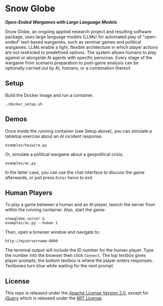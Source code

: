 # Snow Globe
***Open-Ended Wargames with Large Language Models***

Snow Globe, an ongoing applied research project and resulting software package, uses large language models (LLMs) for automated play of "open-ended" text-based wargames, such as seminar games and political wargames.  LLMs enable a light, flexible architecture in which player actions are not restricted to predefined options.  The system allows humans to play against or alongside AI agents with specific personas.  Every stage of the wargame from scenario preparation to post-game analysis can be optionally carried out by AI, humans, or a combination thereof.

## Setup

Build the Docker image and run a container.

```
./docker_setup.sh
```

## Demos

Once inside the running container (see Setup above), you can simulate a tabletop exercise about an AI incident response.

```
examples/haiwire.py
```

Or, simulate a political wargame about a geopolitical crisis.

```
examples/ac.py
```

In the latter case, you can use the chat interface to discuss the game afterwards, or just press `Enter` twice to exit.

## Human Players

To play a game between a human and an AI player, launch the server from within the running container.  Also, start the game:

```
snowglobe_server &
examples/ac.py --human 1
```

Then, open a browser window and navigate to:

```
http://myservername:8000
```

The terminal output will include the ID number for the human player.  Type the number into the browser then click `Connect`.  The top textbox gives player prompts; the bottom textbox is where the player enters responses.  Textboxes turn blue while waiting for the next prompt.

## License

This repo is released under the [Apache License Version 2.0](LICENSE), except for [jQuery](terminal/jquery-3.7.1.min.js) which is released under the [MIT License](https://github.com/jquery/jquery/blob/main/LICENSE.txt).
